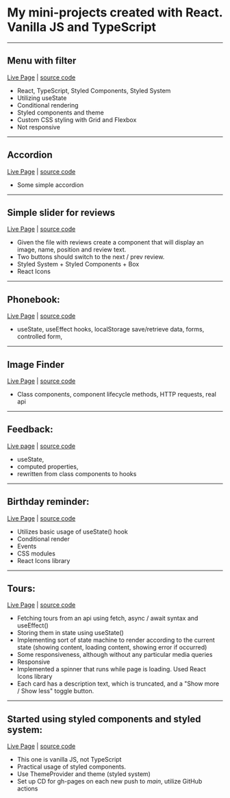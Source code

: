 # My mini-projects created with React. Vanilla JS and TypeScript

---

##  **Menu with filter**
[Live Page](https://skochdev.github.io/05-menu/) | [source code](https://github.com/skochdev/05-menu)

- React, TypeScript, Styled Components, Styled System
- Utilizing useState
- Conditional rendering
- Styled components and theme
- Custom CSS styling with Grid and Flexbox
- Not responsive

---

##  **Accordion**
[Live Page](https://skochdev.github.io/04-accordion/) | [source code](https://github.com/skochdev/04-accordion)
* Some simple accordion

---

##  **Simple slider for reviews**
[Live Page](https://skochdev.github.io/03-reviews/) | [source code](https://github.com/skochdev/03-reviews)
* Given the file with reviews create a component that will
display an image, name, position and review text.
* Two buttons should switch to the next / prev review.
* Styled System + Styled Components + Box
* React Icons

---

## **Phonebook**: 
[Live Page](https://skochdev.github.io/new-goit-react-hw-04-phonebook/) | [source code](https://github.com/skochdev/new-goit-react-hw-04-phonebook)
* useState, useEffect hooks, localStorage save/retrieve data, forms, controlled form,

---

##  **Image Finder** 
[Live Page](https://skochdev.github.io/goit-react-hw-03-image-finder/) | [source code](https://github.com/skochdev/goit-react-hw-03-image-finder)
* Class components, component lifecycle methods, HTTP requests, real api

---

## **Feedback**: 
[Live page](https://skochdev.github.io/goit-react-hw-04-feedback-ts/) | [source code](https://github.com/skochdev/goit-react-hw-04-feedback-ts)
* useState, 
* computed properties, 
* rewritten from class components to hooks


---

## **Birthday reminder**: 
[Live Page](https://skochdev.github.io/01-birthday-reminder/) | [source code](https://github.com/skochdev/01-birthday-reminder)
* Utilizes basic usage of useState() hook
*  Conditional render
*  Events
* CSS modules
* React Icons library

---

## **Tours**: 
[Live Page](https://skochdev.github.io/02-tours/) | [source code](https://github.com/skochdev/02-tours)
* Fetching tours from an api using fetch, async / await syntax and useEffect()
* Storing them in state using useState()
* Implementing sort of state machine to render according to the current state (showing content, loading content, showing error if occurred)
* Some responsiveness, although without any particular media queries
* Responsive
* Implemented a spinner that runs while page is loading. Used React Icons library
* Each card has a description text, which is truncated, and a "Show more / Show less" toggle button.

---

## **Started using styled components and styled system**:
[Live Page](https://skochdev.github.io/new-goit-react-hw-01-components/) | [source code](https://github.com/skochdev/new-goit-react-hw-01-components)
- This one is vanilla JS, not TypeScript
- Practical usage of styled components.
- Use ThemeProvider and theme (styled system)
- Set up CD for gh-pages on each new push to _main_, utilize GitHub actions
